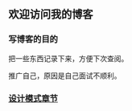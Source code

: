 ## 欢迎访问我的博客

### 写博客的目的

把一些东西记录下来，方便下次查阅。  

推广自己，原因是自己面试不顺利。


### [设计模式章节](https://github.com/lihaichen/lihaichen.github.io/blob/master/%E8%AE%BE%E8%AE%A1%E6%A8%A1%E5%BC%8F/README.md)